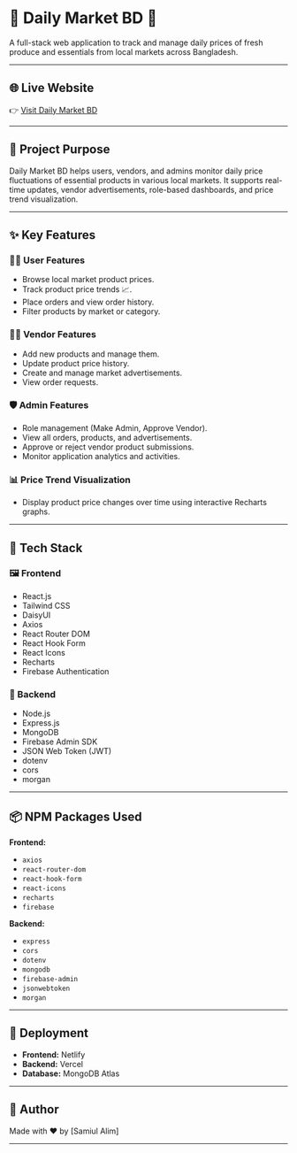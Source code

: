 # 🥬 Daily Market BD 🛒

A full-stack web application to track and manage daily prices of fresh produce and essentials from local markets across Bangladesh.

---

## 🌐 Live Website

👉 [Visit Daily Market BD](https://your-deployed-site-url.com)

---

## 🎯 Project Purpose

Daily Market BD helps users, vendors, and admins monitor daily price fluctuations of essential products in various local markets. It supports real-time updates, vendor advertisements, role-based dashboards, and price trend visualization.

---

## ✨ Key Features

### 👨‍💼 User Features

- Browse local market product prices.
- Track product price trends 📈.
- Place orders and view order history.
- Filter products by market or category.

### 🧑‍🍳 Vendor Features

- Add new products and manage them.
- Update product price history.
- Create and manage market advertisements.
- View order requests.

### 🛡️ Admin Features

- Role management (Make Admin, Approve Vendor).
- View all orders, products, and advertisements.
- Approve or reject vendor product submissions.
- Monitor application analytics and activities.

### 📊 Price Trend Visualization

- Display product price changes over time using interactive Recharts graphs.

---

## 🧰 Tech Stack

### 🖼️ Frontend

- React.js
- Tailwind CSS
- DaisyUI
- Axios
- React Router DOM
- React Hook Form
- React Icons
- Recharts
- Firebase Authentication

### 🔧 Backend

- Node.js
- Express.js
- MongoDB
- Firebase Admin SDK
- JSON Web Token (JWT)
- dotenv
- cors
- morgan

---

## 📦 NPM Packages Used

**Frontend:**

- `axios`
- `react-router-dom`
- `react-hook-form`
- `react-icons`
- `recharts`
- `firebase`

**Backend:**

- `express`
- `cors`
- `dotenv`
- `mongodb`
- `firebase-admin`
- `jsonwebtoken`
- `morgan`

---

## 🚀 Deployment

- **Frontend:** Netlify
- **Backend:** Vercel
- **Database:** MongoDB Atlas

---

## 🤝 Author

Made with ❤️ by [Samiul Alim]

---
